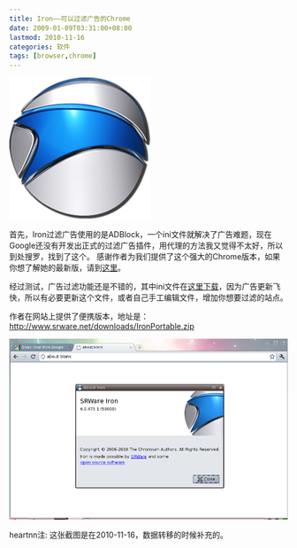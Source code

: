 ```yaml
---
title: Iron——可以过滤广告的Chrome
date: 2009-01-09T03:31:00+08:00
lastmod: 2010-11-16
categories: 软件
tags: [browser,chrome]
---
```


![](/uploads/2009/01/iron-logo.png)

首先，Iron过滤广告使用的是ADBlock，一个ini文件就解决了广告难题，现在Google还没有开发出正式的过滤广告插件，用代理的方法我又觉得不太好，所以到处搜罗，找到了这个。 感谢作者为我们提供了这个强大的Chrome版本，如果你想了解她的最新版，请到[这里](http://www.srware.net/en/software_srware_iron_news.php)。

经过测试，广告过滤功能还是不错的，其中ini文件在[这里下载](http://www.srware.net/downloads/adblock.ini)，因为广告更新飞快，所以有必要更新这个文件，或者自己手工编辑文件，增加你想要过滤的站点。<!--more-->

作者在网站上提供了便携版本，地址是：<http://www.srware.net/downloads/IronPortable.zip>

![](/uploads/2009/01/iron-6.0.475.1.png)

heartnn注: 这张截图是在2010-11-16，数据转移的时候补充的。
